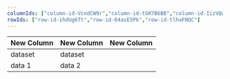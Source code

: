 ```yaml
---
columnIds: ["column-id-VcndCW9r","column-id-tGR7B6BB","column-id-IizVQwF6"]
rowIds: ["row-id-ihdUg6Tt","row-id-04asE5Pk","row-id-tlhaFNQC"]
---
```


| New Column | New Column | New Column |
| ---------- | ---------- | ---------- |
| dataset    | dataset    |            |
| data 1     | data 2     |            |